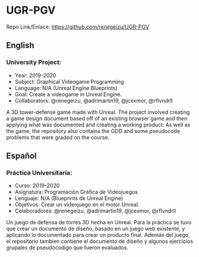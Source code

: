 # UGR-PGV

Repo Link/Enlace: https://github.com/renegeizu/UGR-PGV

## English

### University Project:
* Year: 2019-2020
* Subject: Graphical Videogame Programming
* Language: N/A (Unreal Engine Blueprints)
* Goal: Create a videogame in Unreal Engine.
* Collaborators: @renegeizu, @adrimartin19, @jcexmor, @rflvndrll

A 3D tower-defense game made with Unreal. The project involved creating a game design document based off of an existing browser game and then applying what was documented and creating a working product. As well as the game, the repository also contains the GDD and some pseudocode problems that were graded on the course.

## Español

### Práctica Universitaria:
* Curso: 2019-2020
* Asignatura: Programación Gráfica de Videojuegos
* Lenguaje: N/A (Blueprints de Unreal Engine)
* Objetivos: Crear un videojuego en el motor Unreal.
* Colaboradores: @renegeizu, @adrimartin19, @jcexmor, @rflvndrll

Un juego de defensa de torres 3D hecha en Unreal. Para la práctica se tuvo que crear un documento de diseño, basado en un juego web existente, y aplicando lo documentado para crear un producto final. Además del juego, el repositorio tambien contiene el documento de diseño y algunos ejercicios grupales de pseudocodigo que fueron evaluados.
